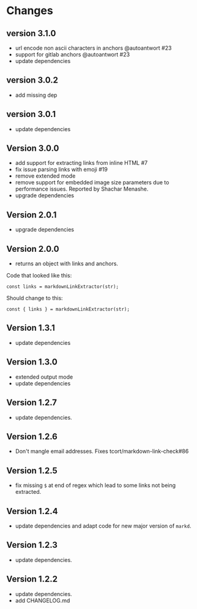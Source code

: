 # Changes

## version 3.1.0

* url encode non ascii characters in anchors @autoantwort #23
* support for gitlab anchors @autoantwort #23
* update dependencies

## version 3.0.2

* add missing dep

## version 3.0.1

* update dependencies

## Version 3.0.0

* add support for extracting links from inline HTML #7
* fix issue parsing links with emoji #19
* remove extended mode
* remove support for embedded image size parameters due to performance issues. Reported by Shachar Menashe.
* upgrade dependencies

## Version 2.0.1

* upgrade dependencies

## Version 2.0.0

* returns an object with links and anchors.

Code that looked like this:

```
const links = markdownLinkExtractor(str);
```

Should change to this:

```
const { links } = markdownLinkExtractor(str);
```

## Version 1.3.1

* update dependencies

## Version 1.3.0

* extended output mode
* update dependencies

## Version 1.2.7

* update dependencies.

## Version 1.2.6

* Don't mangle email addresses. Fixes tcort/markdown-link-check#86

## Version 1.2.5

* fix missing `$` at end of regex which lead to some links not being extracted.

## Version 1.2.4

* update dependencies and adapt code for new major version of `markd`.

## Version 1.2.3

* update dependencies.

## Version 1.2.2

* update dependencies.
* add CHANGELOG.md

